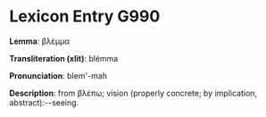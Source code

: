 # Lexicon Entry G990

**Lemma**: βλέμμα

**Transliteration (xlit)**: blémma

**Pronunciation**: blem'-mah

**Description**:
from βλέπω; vision (properly concrete; by implication, abstract):--seeing.
